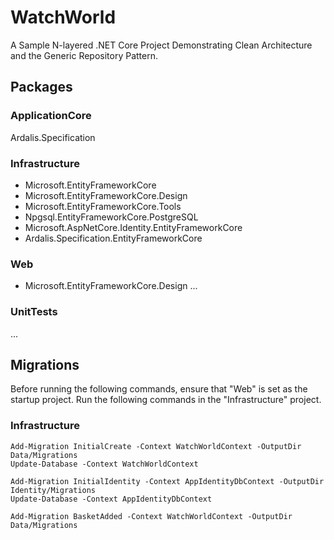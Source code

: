 # WatchWorld
A Sample N-layered .NET Core Project Demonstrating Clean Architecture and the Generic Repository Pattern.

## Packages

### ApplicationCore
Ardalis.Specification

### Infrastructure
- Microsoft.EntityFrameworkCore
- Microsoft.EntityFrameworkCore.Design
- Microsoft.EntityFrameworkCore.Tools
- Npgsql.EntityFrameworkCore.PostgreSQL
- Microsoft.AspNetCore.Identity.EntityFrameworkCore
- Ardalis.Specification.EntityFrameworkCore

### Web
- Microsoft.EntityFrameworkCore.Design
...

### UnitTests
...

## Migrations

Before running the following commands, ensure that "Web" is set as the startup project. Run the following commands in the "Infrastructure" project.

### Infrastructure
```
Add-Migration InitialCreate -Context WatchWorldContext -OutputDir Data/Migrations
Update-Database -Context WatchWorldContext

Add-Migration InitialIdentity -Context AppIdentityDbContext -OutputDir Identity/Migrations
Update-Database -Context AppIdentityDbContext

Add-Migration BasketAdded -Context WatchWorldContext -OutputDir Data/Migrations

```